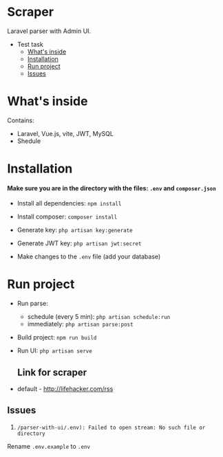 # Scraper #
Laravel parser with Admin UI.

- Test task
    * [What's inside](#What's_inside)
    * [Installation](#installation)
    * [Run project](#run_project)
    * [Issues](#issues)

# What's inside

Contains: 
 - Laravel, Vue.js, vite, JWT, MySQL
 - Shedule

# Installation

#### Make sure you are in the directory with the files: `.env` and `composer.json` ####


- Install all dependencies:
  `npm install`


- Install composer:
  `composer install`


- Generate key:
  `php artisan key:generate`


- Generate JWT key:
  `php artisan jwt:secret`


- Make changes to the `.env` file (add your database)

# Run project

- Run parse:
  - schedule (every 5 min):
    `php artisan schedule:run`
  - immediately:
    `php artisan parse:post`


- Build project:
  `npm run build`


- Run UI:
  `php artisan serve`

  ## Link for scraper ##
- default - http://lifehacker.com/rss


## Issues

1. `/parser-with-ui/.env): Failed to open stream: No such file or directory`

Rename `.env.example` to `.env`
